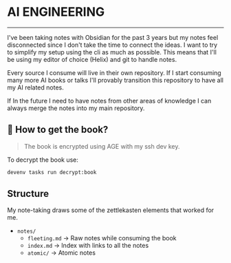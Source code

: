 # AI ENGINEERING
---

I've been taking notes with Obsidian for the past 3 years but my notes feel disconnected since I don't take the time to connect the ideas.
I want to try to simplify my setup using the cli as much as possible. This means that I'll be using my editor of choice (Helix) and git to handle notes.

Every source I consume will live in their own repository. If I start consuming many more AI books or talks I'll provably transition this repository to have all my AI related notes.

If In the future I need to have notes from other areas of knowledge I can always merge the notes into my main repository.

## 📖 How to get the book?

> The book is encrypted using AGE with my ssh dev key.

To decrypt the book use:

```sh
devenv tasks run decrypt:book
```

## Structure

My note-taking draws some of the zettlekasten elements that worked for me.

- `notes/`
  - `fleeting.md` -> Raw notes while consuming the book
  - `index.md` -> Index with links to all the notes
  - `atomic/` -> Atomic notes

